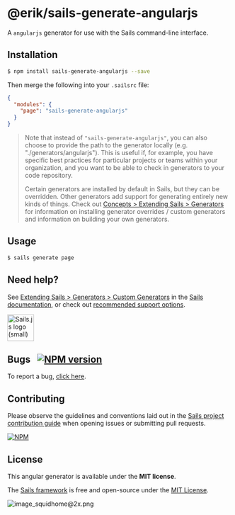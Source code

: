 # @erik/sails-generate-angularjs

A `angularjs` generator for use with the Sails command-line interface.


## Installation

```sh
$ npm install sails-generate-angularjs --save
```

Then merge the following into your `.sailsrc` file:

```json
{
  "modules": {
    "page": "sails-generate-angularjs"
  }
}
```

> Note that instead of `"sails-generate-angularjs"`, you can also choose to provide the path to the generator locally (e.g. "./generators/angularjs").
> This is useful if, for example, you have specific best practices for particular projects or teams within your organization, and you want to be able to check in generators to your code repository.
>
> Certain generators are installed by default in Sails, but they can be overridden.  Other generators add support for generating entirely new kinds of things.
> Check out [Concepts > Extending Sails > Generators](https://sailsjs.com/docs/concepts/extending-sails/generators) for information on installing generator overrides / custom generators and information on building your own generators.



## Usage

```bash
$ sails generate page
```


## Need help?

See [Extending Sails > Generators > Custom Generators](https://sailsjs.com/docs/concepts/extending-sails/generators/custom-generators) in the [Sails documentation](https://sailsjs.com/documentation), or check out [recommended support options](https://sailsjs.com/support).

<a href="https://sailsjs.com" target="_blank" title="Node.js framework for building realtime APIs."><img src="https://github-camo.global.ssl.fastly.net/9e49073459ed4e0e2687b80eaf515d87b0da4a6b/687474703a2f2f62616c64657264617368792e6769746875622e696f2f7361696c732f696d616765732f6c6f676f2e706e67" width=60 alt="Sails.js logo (small)"/></a>


## Bugs &nbsp; [![NPM version](https://badge.fury.io/js/@erik/sails-generate-angular.svg)](http://npmjs.com/package/@erik/sails-generate-angular)

To report a bug, [click here](https://sailsjs.com/bugs).


## Contributing

Please observe the guidelines and conventions laid out in the [Sails project contribution guide](https://sailsjs.com/documentation/contributing) when opening issues or submitting pull requests.

[![NPM](https://nodei.co/npm/@erik/sails-generate-angular.png?downloads=true)](http://npmjs.com/package/@erik/sails-generate-angular)



## License

This angular generator is available under the **MIT license**.

The [Sails framework](https://sailsjs.com) is free and open-source under the [MIT License](https://sailsjs.com/license).


![image_squidhome@2x.png](http://i.imgur.com/RIvu9.png)

